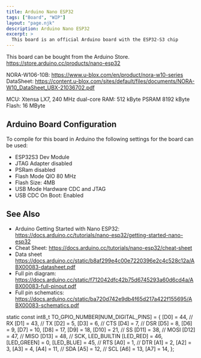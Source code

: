 ```yaml
---
title: Arduino Nano ESP32
tags: ["Board", "WIP"]
layout: "page.njk"
description: Arduino Nano ESP32
excerpt: >
  This board is an official Arduino board with the ESP32-S3 chip
---
```


This board can be bought from the Arduino Store. <https://store.arduino.cc/products/nano-esp32>




NORA-W106-10B: <https://www.u-blox.com/en/product/nora-w10-series>
DataSheet: <https://content.u-blox.com/sites/default/files/documents/NORA-W10_DataSheet_UBX-21036702.pdf>

MCU: Xtensa LX7, 240 MHz dual-core
RAM: 512 kByte
PSRAM 8192 kByte
Flash: 16 MByte


## Arduino Board Configuration

To compile for this board in Arduino the following settings for the board can be used:

* ESP32S3 Dev Module
* JTAG Adapter disabled
* PSRam disabled
* Flash Mode QIO 80 MHz
* Flash Size: 4MB
* USB Mode Hardware CDC and JTAG
* USB CDC On Boot: Enabled


## See Also

* Arduino Getting Started with Nano ESP32: <https://docs.arduino.cc/tutorials/nano-esp32/getting-started-nano-esp32>
* Cheat Sheet: <https://docs.arduino.cc/tutorials/nano-esp32/cheat-sheet>
* Data sheet <https://docs.arduino.cc/static/b8af299e4c00e7220396e2c4c528c12a/ABX00083-datasheet.pdf>
* Full pin diagram: <https://docs.arduino.cc/static/f712042dfc42b75d6745293a60d6cd4a/ABX00083-full-pinout.pdf>
* Full pin schematics: <https://docs.arduino.cc/static/ba720d742e9db4f65d217a422f155695/ABX00083-schematics.pdf>




static const int8_t TO_GPIO_NUMBER[NUM_DIGITAL_PINS] = {
    [D0]        = 44, // RX
    [D1]        = 43, // TX
    [D2]        = 5,
    [D3]        = 6,  // CTS
    [D4]        = 7,  // DSR
    [D5]        = 8,
    [D6]        = 9,
    [D7]        = 10,
    [D8]        = 17,
    [D9]        = 18,
    [D10]       = 21, // SS
    [D11]       = 38, // MOSI
    [D12]       = 47, // MISO
    [D13]       = 48, // SCK, LED_BUILTIN
    [LED_RED]   = 46,
    [LED_GREEN] = 0,
    [LED_BLUE]  = 45, // RTS
    [A0]        = 1,  // DTR
    [A1]        = 2,
    [A2]        = 3,
    [A3]        = 4,
    [A4]        = 11, // SDA
    [A5]        = 12, // SCL
    [A6]        = 13,
    [A7]        = 14,
};
